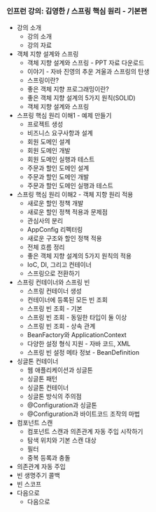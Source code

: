 ### 인프런 강의: 김영한 / 스프링 핵심 원리 - 기본편
- 강의 소개
  - 강의 소개
  - 강의 자료
- 객체 지향 설계와 스프링
  - 객체 지향 설계와 스프링 - PPT 자료 다운로드
  - 이야기 - 자바 진영의 추운 겨울과 스프링의 탄생
  - 스프링이란?
  - 좋은 객체 지향 프로그래밍이란?
  - 좋은 객체 지향 설계의 5가지 원칙(SOLID)
  - 객체 지향 설계와 스프링
- 스프링 핵심 원리 이해1 - 예제 만들기
  - 프로젝트 생성
  - 비즈니스 요구사항과 설계
  - 회원 도메인 설계
  - 회원 도메인 개발
  - 회원 도메인 실행과 테스트
  - 주문과 할인 도메인 설계
  - 주문과 할인 도메인 개발
  - 주문과 할인 도메인 실행과 테스트
- 스프링 핵심 원리 이해2 - 객체 지향 원리 적용
  - 새로운 할인 정책 개발
  - 새로운 할인 정책 적용과 문제점
  - 관심사의 분리
  - AppConfig 리펙터링
  - 새로운 구조와 할인 정책 적용
  - 전체 흐름 정리
  - 좋은 객체 지향 설계의 5가지 원칙의 적용
  - IoC, DI, 그리고 컨테이너
  - 스프링으로 전환하기
- 스프링 컨테이너와 스프링 빈
  - 스프링 컨테이너 생성
  - 컨테이너에 등록된 모든 빈 조회
  - 스프링 빈 조회 - 기본
  - 스프링 빈 조회 - 동일한 타입이 둘 이상
  - 스프링 빈 조회 - 상속 관계
  - BeanFactory와 ApplicationContext
  - 다양한 설정 형식 지원 - 자바 코드, XML
  - 스프링 빈 설정 메타 정보 - BeanDefinition
- 싱글톤 컨테이너
  - 웹 애플리케이션과 싱글톤
  - 싱글톤 패턴
  - 싱글톤 컨테이너
  - 싱글톤 방식의 주의점
  - @Configuration과 싱글톤
  - @Configuration과 바이트코드 조작의 마법
- 컴포넌트 스캔
  - 컴포넌트 스캔과 의존관계 자동 주입 시작하기
  - 탐색 위치와 기본 스캔 대상
  - 필터
  - 중복 등록과 충돌
- 의존관계 자동 주입
- 빈 생명주기 콜백
- 빈 스코프
- 다음으로
    - 다음으로